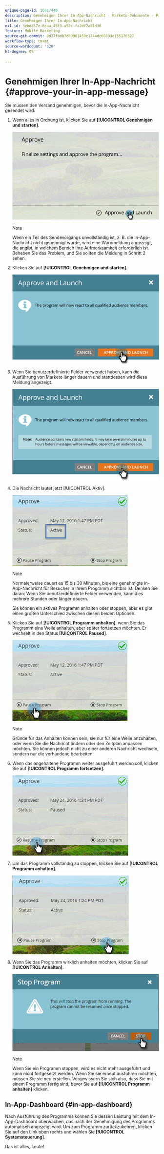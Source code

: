 ```yaml
---
unique-page-id: 10617440
description: Genehmigen Ihrer In-App-Nachricht - Marketo-Dokumente - Produktdokumentation
title: Genehmigen Ihrer In-App-Nachricht
exl-id: 3ebd857e-8caa-45f3-a53c-fa2df2a81d36
feature: Mobile Marketing
source-git-commit: 0d37fbdb7d08901458c1744dc68893e155176327
workflow-type: tm+mt
source-wordcount: '320'
ht-degree: 0%

---
```


# Genehmigen Ihrer In-App-Nachricht {#approve-your-in-app-message}

Sie müssen den Versand genehmigen, bevor die In-App-Nachricht gesendet wird.

1. Wenn alles in Ordnung ist, klicken Sie auf **[!UICONTROL Genehmigen und starten]**.

   ![](assets/pasted-image-at-2016-05-31-02-08-pm-281-29.png)

   >[!NOTE]
   >
   >Wenn ein Teil des Sendevorgangs unvollständig ist, z. B. die In-App-Nachricht nicht genehmigt wurde, wird eine Warnmeldung angezeigt, die angibt, in welchem Bereich Ihre Aufmerksamkeit erforderlich ist. Beheben Sie das Problem, und Sie sollten die Meldung in Schritt 2 sehen.

1. Klicken Sie auf **[!UICONTROL Genehmigen und starten]**.

   ![](assets/pasted-image-at-2016-05-31-02-08-pm.png)

1. Wenn Sie benutzerdefinierte Felder verwendet haben, kann die Ausführung von Marketo länger dauern und stattdessen wird diese Meldung angezeigt.

   ![](assets/pasted-image-at-2016-05-31-02-09-pm.png)

1. Die Nachricht lautet jetzt [!UICONTROL Aktiv].

   ![](assets/image2016-5-12-13-3a49-3a5.png)

   >[!NOTE]
   >
   >Normalerweise dauert es 15 bis 30 Minuten, bis eine genehmigte In-App-Nachricht für Besucher in Ihrem Programm sichtbar ist. Denken Sie daran: Wenn Sie benutzerdefinierte Felder verwenden, kann dies mehrere Stunden oder länger dauern.

   Sie können ein aktives Programm anhalten oder stoppen, aber es gibt einen großen Unterschied zwischen diesen beiden Optionen.

1. Klicken Sie auf **[!UICONTROL Programm anhalten]**, wenn Sie das Programm eine Weile anhalten, aber später fortsetzen möchten. Er wechselt in den Status **[!UICONTROL Paused]**.

   ![](assets/image2016-5-12-13-3a50-3a26.png)

   >[!NOTE]
   >
   >Gründe für das Anhalten können sein, sie nur für eine Weile anzuhalten, oder wenn Sie die Nachricht ändern oder den Zeitplan anpassen möchten. Sie können jedoch nicht zu einer anderen Nachricht wechseln, sondern nur die vorhandene bearbeiten.

1. Wenn das angehaltene Programm weiter ausgeführt werden soll, klicken Sie auf **[!UICONTROL Programm fortsetzen]**.

   ![](assets/image2016-5-24-13-3a26-3a43.png)

1. Um das Programm vollständig zu stoppen, klicken Sie auf **[!UICONTROL Programm anhalten]**.

   ![](assets/image2016-5-24-13-3a29-3a35.png)

1. Wenn Sie das Programm wirklich anhalten möchten, klicken Sie auf **[!UICONTROL Anhalten]**.

   ![](assets/image2016-5-24-13-3a31-3a22.png)

   >[!NOTE]
   >
   >Wenn Sie ein Programm stoppen, wird es nicht mehr ausgeführt und kann nicht fortgesetzt werden. Wenn Sie sie erneut ausführen möchten, müssen Sie sie neu erstellen. Vergewissern Sie sich also, dass Sie mit einem Programm fertig sind, bevor Sie auf **[!UICONTROL Programm anhalten]** klicken.

## In-App-Dashboard {#in-app-dashboard}

Nach Ausführung des Programms können Sie dessen Leistung mit dem In-App-Dashboard überwachen, das nach der Genehmigung des Programms automatisch angezeigt wird. Um zum Programm zurückzukehren, klicken Sie auf den Link oben rechts und wählen Sie **[!UICONTROL Systemsteuerung]**.

Das ist alles, Leute!
